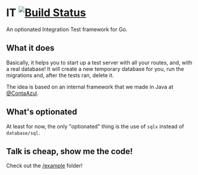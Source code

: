 # IT [![Build Status](https://img.shields.io/shippable/55c8a219edd7f2c0529b965f.svg)](https://app.shippable.com/projects/55c8a219edd7f2c0529b965f/builds/latest)


An optionated Integration Test framework for Go.

## What it does

Basically, it helps you to start up a test server with all your routes, and,
with a real database! It will create a new temporary database for you, run
the migrations and, after the tests ran, delete it.

The idea is based on an internal framework that we made in Java at
[@ContaAzul](http://github.com/ContaAzul).

## What's optionated

At least for now, the only "optionated" thing is the use of `sqlx` instead
of `database/sql`.

## Talk is cheap, show me the code!

Check out the [/example](/example) folder!
